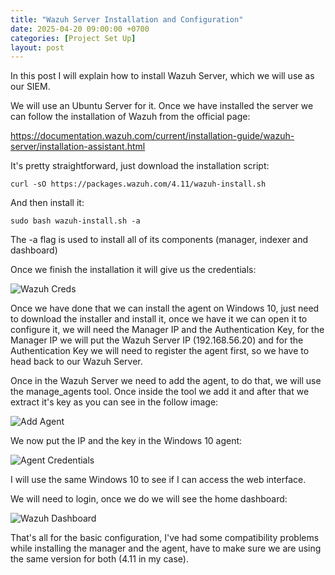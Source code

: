 ```yaml
---
title: "Wazuh Server Installation and Configuration"
date: 2025-04-20 09:00:00 +0700
categories: [Project Set Up]
layout: post
---
```


In this post I will explain how to install Wazuh Server, which we will use as our SIEM.

We will use an Ubuntu Server for it. Once we have installed the server we can follow the installation of Wazuh from the official page:

https://documentation.wazuh.com/current/installation-guide/wazuh-server/installation-assistant.html

It's pretty straightforward, just download the installation script:

```curl -sO https://packages.wazuh.com/4.11/wazuh-install.sh```

And then install it:

```sudo bash wazuh-install.sh -a```

The -a flag is used to install all of its components (manager, indexer and dashboard)

Once we finish the installation it will give us the credentials:

![Wazuh Creds](/assets/images/finish-install.JPG)

Once we have done that we can install the agent on Windows 10, just need to download the installer and install it, once we have it we can open it to configure it, we will need the Manager IP and the Authentication Key, for the Manager IP we will put the Wazuh Server IP (192.168.56.20) and for the Authentication Key we will need to register the agent first, so we have to head back to our Wazuh Server.

Once in the Wazuh Server we need to add the agent, to do that, we will use the manage_agents tool. Once inside the tool we add it and after that we extract it's key as you can see in the follow image:

![Add Agent](/assets/images/add-agent.JPG)

We now put the IP and the key in the Windows 10 agent:

![Agent Credentials](/assets/images/agent-creds.JPG)

I will use the same Windows 10 to see if I can access the web interface.

We will need to login, once we do we will see the home dashboard:

![Wazuh Dashboard](/assets/images/wazuh-dashboard.JPG)

That's all for the basic configuration, I've had some compatibility problems while installing the manager and the agent, have to make sure we are using the same version for both (4.11 in my case).
